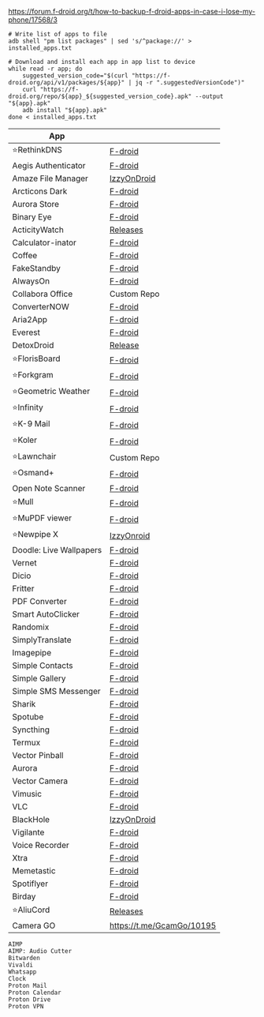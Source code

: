 https://forum.f-droid.org/t/how-to-backup-f-droid-apps-in-case-i-lose-my-phone/17568/3
```
# Write list of apps to file
adb shell "pm list packages" | sed 's/^package://' > installed_apps.txt
```
```
# Download and install each app in app list to device
while read -r app; do
    suggested_version_code="$(curl "https://f-droid.org/api/v1/packages/${app}" | jq -r ".suggestedVersionCode")"
    curl "https://f-droid.org/repo/${app}_${suggested_version_code}.apk" --output "${app}.apk"
    adb install "${app}.apk"
done < installed_apps.txt
```
|App||
|-|-|
|⭐RethinkDNS|[F-droid](https://f-droid.org/packages/com.celzero.bravedns/)|
|Aegis Authenticator | [F-droid](https://f-droid.org/packages/com.beemdevelopment.aegis/)
|Amaze File Manager|[IzzyOnDroid](https://apt.izzysoft.de/fdroid/index/apk/com.amaze.filemanager)|
|Arcticons Dark|[F-droid](https://f-droid.org/packages/com.donnnno.arcticons/)|
|Aurora Store|[F-droid](https://f-droid.org/en/packages/com.aurora.store/)|
|Binary Eye|[F-droid](https://f-droid.org/en/packages/de.markusfisch.android.binaryeye/)|
|ActicityWatch|[Releases](https://github.com/ActivityWatch/activitywatch/releases)
|Calculator-inator |[F-droid](https://f-droid.org/packages/com.inator.calculator/)|
|Coffee|[F-droid](https://f-droid.org/packages/com.github.muellerma.coffee/)|
|FakeStandby|[F-droid](https://f-droid.org/packages/android.jonas.fakestandby/)|
|AlwaysOn|[F-droid](https://f-droid.org/packages/io.github.domi04151309.alwayson/)|
|Collabora Office|Custom Repo|
|ConverterNOW|[F-droid](https://f-droid.org/packages/com.ferrarid.converterpro/)|
|Aria2App|[F-droid](https://f-droid.org/packages/com.gianlu.aria2app/)|
|Everest|[F-droid](https://f-droid.org/packages/io.github.mwageringel.everest/)|
|DetoxDroid|[Release](https://github.com/flxapps/DetoxDroid/releases)|
|⭐FlorisBoard|[F-droid](https://f-droid.org/en/packages/dev.patrickgold.florisboard/)|
|⭐Forkgram|[F-droid](https://f-droid.org/en/packages/org.forkgram.messenger/)|
|⭐Geometric Weather|[F-droid](https://f-droid.org/packages/wangdaye.com.geometricweather/)|
|⭐Infinity|[F-droid](https://f-droid.org/packages/ml.docilealligator.infinityforreddit/)|
|⭐K-9 Mail|[F-droid](https://f-droid.org/packages/com.fsck.k9/)|
|⭐Koler|[F-droid](https://f-droid.org/packages/com.chooloo.www.koler/)|
|⭐Lawnchair|Custom Repo|
|⭐Osmand+|[F-droid](https://f-droid.org/en/packages/net.osmand.plus/)|
|Open Note Scanner | [F-droid](https://f-droid.org/packages/com.todobom.opennotescanner/)|
|⭐Mull|[F-droid](https://f-droid.org/en/packages/us.spotco.fennec_dos/)|
|⭐MuPDF viewer|[F-droid](https://f-droid.org/en/packages/com.artifex.mupdf.viewer.app/)|
|⭐Newpipe X|[IzzyOnroid](https://apt.izzysoft.de/fdroid/index/apk/org.polymorphicshade.newpipe)|
|Doodle: Live Wallpapers|[F-droid](https://f-droid.org/en/packages/xyz.zedler.patrick.doodle/)|
|Vernet|[F-droid](https://f-droid.org/packages/org.fsociety.vernet/)|
|Dicio|[F-droid](https://f-droid.org/packages/org.dicio.dicio_android/)|
|Fritter|[F-droid](https://f-droid.org/packages/com.jonjomckay.fritter/)|
|PDF Converter|[F-droid](https://f-droid.org/en/packages/swati4star.createpdf/)|
|Smart AutoClicker|[F-droid](https://f-droid.org/packages/com.buzbuz.smartautoclicker/)|
|Randomix|[F-droid](https://f-droid.org/packages/com.minar.randomix/)|
|SimplyTranslate|[F-droid](https://f-droid.org/en/packages/com.simplytranslate_mobile/)|
|Imagepipe|[F-droid](https://f-droid.org/en/packages/de.kaffeemitkoffein.imagepipe/)|
|Simple Contacts|[F-droid](https://f-droid.org/en/packages/com.simplemobiletools.contacts.pro/)|
|Simple Gallery|[F-droid](https://f-droid.org/en/packages/com.simplemobiletools.gallery.pro/)|
|Simple SMS Messenger|[F-droid](https://f-droid.org/en/packages/com.simplemobiletools.smsmessenger/)|
|Sharik|[F-droid](https://f-droid.org/en/packages/dev.marchello.sharik/)|
|Spotube|[F-droid](https://f-droid.org/packages/oss.krtirtho.spotube/)|
|Syncthing|[F-droid](https://f-droid.org/packages/com.nutomic.syncthingandroid/)|
|Termux|[F-droid](https://f-droid.org/en/packages/com.termux/)|
|Vector Pinball|[F-droid](https://f-droid.org/packages/com.dozingcatsoftware.bouncy/)|
|Aurora|[F-droid](https://f-droid.org/en/packages/com.funkymuse.aurora/)|
|Vector Camera|[F-droid](https://f-droid.org/en/packages/com.dozingcatsoftware.vectorcamera/)|
|Vimusic|[F-droid](https://f-droid.org/en/packages/it.vfsfitvnm.vimusic/)|
|VLC|[F-droid](https://f-droid.org/en/packages/org.videolan.vlc/)
|BlackHole|[IzzyOnDroid](https://android.izzysoft.de/repo/apk/com.shadow.blackhole)
|Vigilante|[F-droid](https://f-droid.org/en/packages/com.crazylegend.vigilante/)|
|Voice Recorder|[F-droid](https://f-droid.org/en/packages/com.simplemobiletools.voicerecorder/)|
|Xtra| [F-droid](https://f-droid.org/packages/com.github.andreyasadchy.xtra/)|
|Memetastic|[F-droid](https://f-droid.org/packages/io.github.gsantner.memetastic/)|
|Spotiflyer|[F-droid](https://f-droid.org/packages/com.shabinder.spotiflyer/)|
|Birday|[F-droid](https://f-droid.org/packages/com.minar.birday/)|
|⭐AliuCord|[Releases](https://github.com/Aliucord/Aliucord/releases/latest/download/Installer-release.apk)| 
|Camera GO|https://t.me/GcamGo/10195|
```
AIMP
AIMP: Audio Cutter
Bitwarden
Vivaldi
Whatsapp
Clock
Proton Mail
Proton Calendar
Proton Drive
Proton VPN
```
